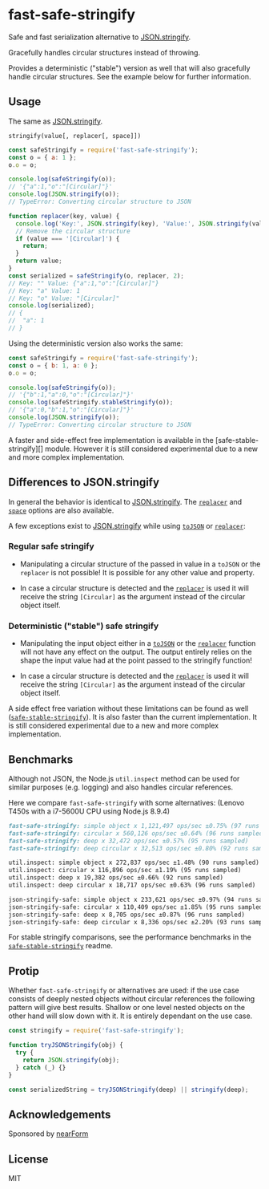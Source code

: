 # fast-safe-stringify

Safe and fast serialization alternative to [JSON.stringify][].

Gracefully handles circular structures instead of throwing.

Provides a deterministic ("stable") version as well that will also gracefully
handle circular structures. See the example below for further information.

## Usage

The same as [JSON.stringify][].

`stringify(value[, replacer[, space]])`

```js
const safeStringify = require('fast-safe-stringify');
const o = { a: 1 };
o.o = o;

console.log(safeStringify(o));
// '{"a":1,"o":"[Circular]"}'
console.log(JSON.stringify(o));
// TypeError: Converting circular structure to JSON

function replacer(key, value) {
  console.log('Key:', JSON.stringify(key), 'Value:', JSON.stringify(value));
  // Remove the circular structure
  if (value === '[Circular]') {
    return;
  }
  return value;
}
const serialized = safeStringify(o, replacer, 2);
// Key: "" Value: {"a":1,"o":"[Circular]"}
// Key: "a" Value: 1
// Key: "o" Value: "[Circular]"
console.log(serialized);
// {
//  "a": 1
// }
```

Using the deterministic version also works the same:

```js
const safeStringify = require('fast-safe-stringify');
const o = { b: 1, a: 0 };
o.o = o;

console.log(safeStringify(o));
// '{"b":1,"a":0,"o":"[Circular]"}'
console.log(safeStringify.stableStringify(o));
// '{"a":0,"b":1,"o":"[Circular]"}'
console.log(JSON.stringify(o));
// TypeError: Converting circular structure to JSON
```

A faster and side-effect free implementation is available in the
[safe-stable-stringify][] module. However it is still considered experimental
due to a new and more complex implementation.

## Differences to JSON.stringify

In general the behavior is identical to [JSON.stringify][]. The [`replacer`][]
and [`space`][] options are also available.

A few exceptions exist to [JSON.stringify][] while using [`toJSON`][] or
[`replacer`][]:

### Regular safe stringify

- Manipulating a circular structure of the passed in value in a `toJSON` or the
  `replacer` is not possible! It is possible for any other value and property.

- In case a circular structure is detected and the [`replacer`][] is used it
  will receive the string `[Circular]` as the argument instead of the circular
  object itself.

### Deterministic ("stable") safe stringify

- Manipulating the input object either in a [`toJSON`][] or the [`replacer`][]
  function will not have any effect on the output. The output entirely relies on
  the shape the input value had at the point passed to the stringify function!

- In case a circular structure is detected and the [`replacer`][] is used it
  will receive the string `[Circular]` as the argument instead of the circular
  object itself.

A side effect free variation without these limitations can be found as well
([`safe-stable-stringify`][]). It is also faster than the current
implementation. It is still considered experimental due to a new and more
complex implementation.

## Benchmarks

Although not JSON, the Node.js `util.inspect` method can be used for similar
purposes (e.g. logging) and also handles circular references.

Here we compare `fast-safe-stringify` with some alternatives:
(Lenovo T450s with a i7-5600U CPU using Node.js 8.9.4)

```md
fast-safe-stringify: simple object x 1,121,497 ops/sec ±0.75% (97 runs sampled)
fast-safe-stringify: circular x 560,126 ops/sec ±0.64% (96 runs sampled)
fast-safe-stringify: deep x 32,472 ops/sec ±0.57% (95 runs sampled)
fast-safe-stringify: deep circular x 32,513 ops/sec ±0.80% (92 runs sampled)

util.inspect: simple object x 272,837 ops/sec ±1.48% (90 runs sampled)
util.inspect: circular x 116,896 ops/sec ±1.19% (95 runs sampled)
util.inspect: deep x 19,382 ops/sec ±0.66% (92 runs sampled)
util.inspect: deep circular x 18,717 ops/sec ±0.63% (96 runs sampled)

json-stringify-safe: simple object x 233,621 ops/sec ±0.97% (94 runs sampled)
json-stringify-safe: circular x 110,409 ops/sec ±1.85% (95 runs sampled)
json-stringify-safe: deep x 8,705 ops/sec ±0.87% (96 runs sampled)
json-stringify-safe: deep circular x 8,336 ops/sec ±2.20% (93 runs sampled)
```

For stable stringify comparisons, see the performance benchmarks in the
[`safe-stable-stringify`][] readme.

## Protip

Whether `fast-safe-stringify` or alternatives are used: if the use case
consists of deeply nested objects without circular references the following
pattern will give best results.
Shallow or one level nested objects on the other hand will slow down with it.
It is entirely dependant on the use case.

```js
const stringify = require('fast-safe-stringify');

function tryJSONStringify(obj) {
  try {
    return JSON.stringify(obj);
  } catch (_) {}
}

const serializedString = tryJSONStringify(deep) || stringify(deep);
```

## Acknowledgements

Sponsored by [nearForm](http://nearform.com)

## License

MIT

[`replacer`]: https://developer.mozilla.org/en-US/docs/Web/JavaScript/Reference/Global_Objects/JSON/stringify#The%20replacer%20parameter
[`safe-stable-stringify`]: https://github.com/BridgeAR/safe-stable-stringify
[`space`]: https://developer.mozilla.org/en-US/docs/Web/JavaScript/Reference/Global_Objects/JSON/stringify#The%20space%20argument
[`tojson`]: https://developer.mozilla.org/en-US/docs/Web/JavaScript/Reference/Global_Objects/JSON/stringify#toJSON()_behavior
[benchmark]: https://github.com/epoberezkin/fast-json-stable-stringify/blob/67f688f7441010cfef91a6147280cc501701e83b/benchmark
[json.stringify]: https://developer.mozilla.org/en-US/docs/Web/JavaScript/Reference/Global_Objects/JSON/stringify
